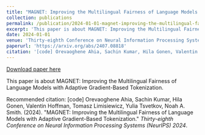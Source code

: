 ```yaml
---
title: "MAGNET: Improving the Multilingual Fairness of Language Models with Adaptive Gradient-Based Tokenization"
collection: publications
permalink: /publication/2024-01-01-magnet-improving-the-multilingual-fairness-of-language-models-with-adaptive-gradient-based-tokenization
excerpt: 'This paper is about MAGNET: Improving the Multilingual Fairness of Language Models with Adaptive Gradient-Based Tokenization.'
date: 2024-01-01
venue: 'Thirty-eighth Conference on Neural Information Processing Systems (NeurIPS) 2024'
paperurl: 'https://arxiv.org/abs/2407.08818'
citation: '[code] Orevaoghene Ahia, Sachin Kumar, Hila Gonen, Valentin Hoffman, Tomasz Limisiewicz, Yulia Tsvetkov, Noah A. Smith. (2024). &quot;MAGNET: Improving the Multilingual Fairness of Language Models with Adaptive Gradient-Based Tokenization.&quot; <i>Thirty-eighth Conference on Neural Information Processing Systems (NeurIPS) 2024</i>.'
---
```


<a href='https://arxiv.org/abs/2407.08818'>Download paper here</a>

This paper is about MAGNET: Improving the Multilingual Fairness of Language Models with Adaptive Gradient-Based Tokenization.

Recommended citation: [code] Orevaoghene Ahia, Sachin Kumar, Hila Gonen, Valentin Hoffman, Tomasz Limisiewicz, Yulia Tsvetkov, Noah A. Smith. (2024). "MAGNET: Improving the Multilingual Fairness of Language Models with Adaptive Gradient-Based Tokenization." <i>Thirty-eighth Conference on Neural Information Processing Systems (NeurIPS) 2024</i>.